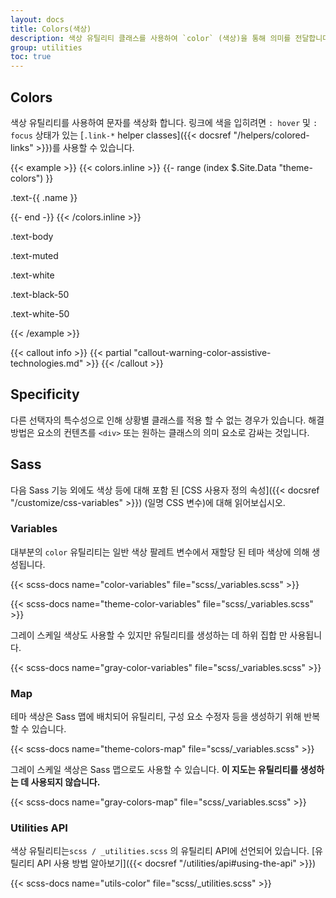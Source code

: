 ```yaml
---
layout: docs
title: Colors(색상)
description: 색상 유틸리티 클래스를 사용하여 `color` (색상)을 통해 의미를 전달합니다. 호버 상태의 링크 스타일링에 대한 지원도 포함합니다.
group: utilities
toc: true
---
```


## Colors

색상 유틸리티를 사용하여 문자를 색상화 합니다. 링크에 색을 입히려면 `: hover` 및 `: focus` 상태가 있는 [`.link-*` helper classes]({{< docsref "/helpers/colored-links" >}})를 사용할 수 있습니다.

{{< example >}}
{{< colors.inline >}}
{{- range (index $.Site.Data "theme-colors") }}
<p class="text-{{ .name }}{{ with .contrast_color }} bg-{{ . }}{{ end }}">.text-{{ .name }}</p>
{{- end -}}
{{< /colors.inline >}}
<p class="text-body">.text-body</p>
<p class="text-muted">.text-muted</p>
<p class="text-white bg-dark">.text-white</p>
<p class="text-black-50">.text-black-50</p>
<p class="text-white-50 bg-dark">.text-white-50</p>
{{< /example >}}

{{< callout info >}}
{{< partial "callout-warning-color-assistive-technologies.md" >}}
{{< /callout >}}

## Specificity

다른 선택자의 특수성으로 인해 상황별 클래스를 적용 할 수 없는 경우가 있습니다. 해결 방법은 요소의 컨텐츠를  `<div>` 또는 원하는 클래스의 의미 요소로 감싸는 것입니다.

## Sass

다음 Sass 기능 외에도 색상 등에 대해 포함 된 [CSS 사용자 정의 속성]({{< docsref "/customize/css-variables" >}}) (일명 CSS 변수)에 대해 읽어보십시오.

### Variables


대부분의 `color` 유틸리티는 일반 색상 팔레트 변수에서 재할당 된 테마 색상에 의해 생성됩니다.

{{< scss-docs name="color-variables" file="scss/_variables.scss" >}}

{{< scss-docs name="theme-color-variables" file="scss/_variables.scss" >}}

그레이 스케일 색상도 사용할 수 있지만 유틸리티를 생성하는 데 하위 집합 만 사용됩니다.

{{< scss-docs name="gray-color-variables" file="scss/_variables.scss" >}}

### Map

테마 색상은 Sass 맵에 배치되어 유틸리티, 구성 요소 수정자 등을 생성하기 위해 반복 할 수 있습니다.

{{< scss-docs name="theme-colors-map" file="scss/_variables.scss" >}}

그레이 스케일 색상은 Sass 맵으로도 사용할 수 있습니다. **이 지도는 유틸리티를 생성하는 데 사용되지 않습니다.**

{{< scss-docs name="gray-colors-map" file="scss/_variables.scss" >}}

### Utilities API

색상 유틸리티는`scss / _utilities.scss` 의 유틸리티 API에 선언되어 있습니다. [유틸리티 API 사용 방법 알아보기]({{< docsref "/utilities/api#using-the-api" >}})

{{< scss-docs name="utils-color" file="scss/_utilities.scss" >}}
